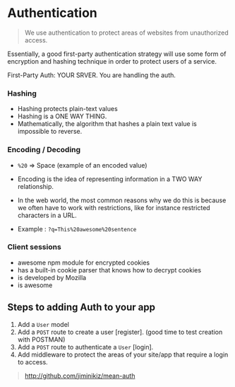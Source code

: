 # Authentication
> We use authentication to protect areas of websites from unauthorized access.

Essentially, a good first-party authentication strategy will use some form of encryption and hashing technique in order to protect users of a service.

First-Party Auth: YOUR SRVER. You are handling the auth.

### Hashing
- Hashing protects plain-text values
- Hashing is a ONE WAY THING.
- Mathematically, the algorithm that hashes a plain text value is impossible to reverse.

### Encoding / Decoding
- `%20` => Space (example of an encoded value)
- Encoding is the idea of representing information in a TWO WAY relationship.
- In the web world, the most common reasons why we do this is because we often have to work with restrictions, like for instance restricted characters in a URL.

- Example : `?q=This%20awesome%20sentence`

### Client sessions
- awesome npm module for encrypted cookies
- has a built-in cookie parser that knows how to decrypt cookies
- is developed by Mozilla
- is awesome

## Steps to adding Auth to your app
1. Add a `User` model
2. Add a `POST` route to create a user [register]. (good time to test creation with POSTMAN)
3. Add a `POST` route to authenticate a `User` [login].
4. Add middleware to protect the areas of your site/app that require a login to access.

> http://github.com/jiminikiz/mean-auth
